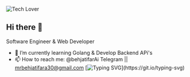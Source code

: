

![Tech Lover](https://github.com/BEPb/BEPb/blob/main/src/header_.png)
## Hi there 👋
Software Engineer & Web Developer
- 🌱 I’m currently learning Golang & Develop Backend APi's 
- 📫 How to reach me: @behjatifarAi Telegram || mrbehjatifara30@gmail.com
 [![Typing SVG](https://readme-typing-svg.demolab.com?font=Fira+Code&pause=1000&width=435&lines=Adventure+Awaits..)](https://git.io/typing-svg)
<!--
**AmirMahDiBehjatifar/AmirMahDiBehjatifar** is a ✨ _special_ ✨ repository because its `README.md` (this file) appears on your GitHub profile.



- 🔭 I’m currently working on my portfolio
- 🌱 I’m currently learning Nestjs
**- 👯 I’m looking to collaborate on ...
**- 🤔 I’m looking for help with ...
** - 💬 Ask me about ...
- 📫 How to reach me: @behjatifarcom > Telegram 
**- 😄 Pronouns: ...
- ⚡ Fun fact: Bugs are things that you can learn from
-->
